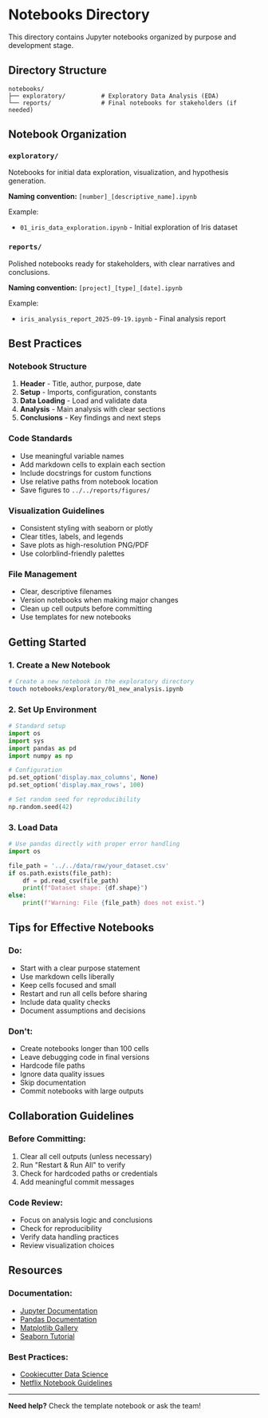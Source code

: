 # Notebooks Directory

This directory contains Jupyter notebooks organized by purpose and development stage.

## Directory Structure

```
notebooks/
├── exploratory/          # Exploratory Data Analysis (EDA)
└── reports/              # Final notebooks for stakeholders (if needed)
```

## Notebook Organization

### `exploratory/`
Notebooks for initial data exploration, visualization, and hypothesis generation.

**Naming convention:** `[number]_[descriptive_name].ipynb`

Example:
- `01_iris_data_exploration.ipynb` - Initial exploration of Iris dataset

### `reports/`
Polished notebooks ready for stakeholders, with clear narratives and conclusions.

**Naming convention:** `[project]_[type]_[date].ipynb`

Example:
- `iris_analysis_report_2025-09-19.ipynb` - Final analysis report

## Best Practices

### **Notebook Structure**
1. **Header** - Title, author, purpose, date
2. **Setup** - Imports, configuration, constants
3. **Data Loading** - Load and validate data
4. **Analysis** - Main analysis with clear sections
5. **Conclusions** - Key findings and next steps

### **Code Standards**
- Use meaningful variable names
- Add markdown cells to explain each section
- Include docstrings for custom functions
- Use relative paths from notebook location
- Save figures to `../../reports/figures/`

### **Visualization Guidelines**
- Consistent styling with seaborn or plotly
- Clear titles, labels, and legends
- Save plots as high-resolution PNG/PDF
- Use colorblind-friendly palettes

### **File Management**
- Clear, descriptive filenames
- Version notebooks when making major changes
- Clean up cell outputs before committing
- Use templates for new notebooks

## Getting Started

### 1. Create a New Notebook
```bash
# Create a new notebook in the exploratory directory
touch notebooks/exploratory/01_new_analysis.ipynb
```

### 2. Set Up Environment
```python
# Standard setup
import os
import sys
import pandas as pd
import numpy as np

# Configuration
pd.set_option('display.max_columns', None)
pd.set_option('display.max_rows', 100)

# Set random seed for reproducibility
np.random.seed(42)
```

### 3. Load Data
```python
# Use pandas directly with proper error handling
import os

file_path = '../../data/raw/your_dataset.csv'
if os.path.exists(file_path):
    df = pd.read_csv(file_path)
    print(f"Dataset shape: {df.shape}")
else:
    print(f"Warning: File {file_path} does not exist.")
```

## Tips for Effective Notebooks

### **Do:**
- Start with a clear purpose statement
- Use markdown cells liberally
- Keep cells focused and small
- Restart and run all cells before sharing
- Include data quality checks
- Document assumptions and decisions

### **Don't:**
- Create notebooks longer than 100 cells
- Leave debugging code in final versions
- Hardcode file paths
- Ignore data quality issues
- Skip documentation
- Commit notebooks with large outputs

## Collaboration Guidelines

### **Before Committing:**
1. Clear all cell outputs (unless necessary)
2. Run "Restart & Run All" to verify
3. Check for hardcoded paths or credentials
4. Add meaningful commit messages

### **Code Review:**
- Focus on analysis logic and conclusions
- Check for reproducibility
- Verify data handling practices
- Review visualization choices

## Resources

### **Documentation:**
- [Jupyter Documentation](https://jupyter.readthedocs.io/)
- [Pandas Documentation](https://pandas.pydata.org/docs/)
- [Matplotlib Gallery](https://matplotlib.org/stable/gallery/index.html)
- [Seaborn Tutorial](https://seaborn.pydata.org/tutorial.html)

### **Best Practices:**
- [Cookiecutter Data Science](https://drivendata.github.io/cookiecutter-data-science/)
- [Netflix Notebook Guidelines](https://netflixtechblog.com/notebook-innovation-591ee3221233)

---

**Need help?** Check the template notebook or ask the team!
